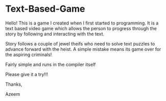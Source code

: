 # Text-Based-Game
Hello! This is a game I created when I first started to programming. It is a text based video game which allows the person to progress through the story by following and interacting with the text.

Story follows a couple of jewel theifs who need to solve text puzzles to advance forward with the heist. A simple mistake means its game over for the aspiring criminals!

Fairly simple and runs in the compiler itself

Please give it a try!!!

Thanks,

Azeem
